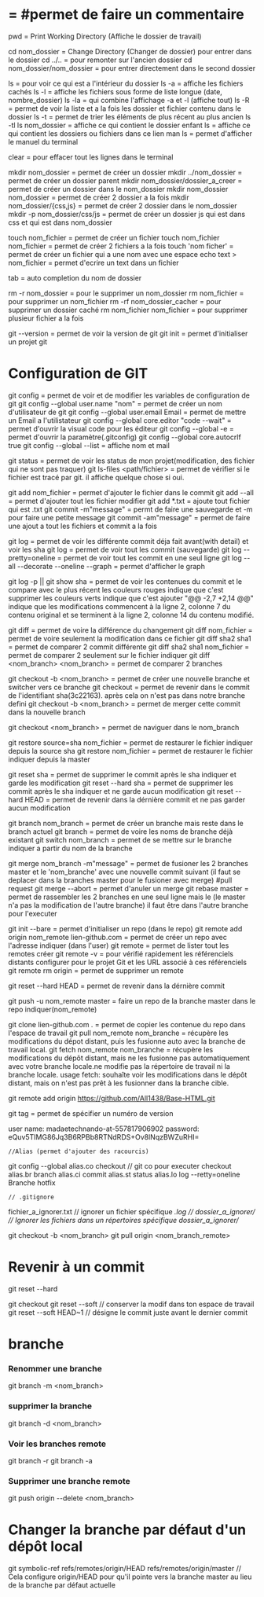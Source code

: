# = #permet de faire un commentaire
pwd = Print Working Directory (Affiche le dossier de travail)

cd nom_dossier = Change Directory (Changer de dossier) pour entrer dans le dossier
cd ../.. = pour remonter sur l'ancien dossier
cd nom_dossier/nom_dossier = pour entrer directement dans le second dossier

ls = pour voir ce qui est a l'intérieur du dossier
ls -a = affiche les fichiers cachés 
ls -l = affiche les fichiers sous forme de liste longue (date, nombre_dossier)
ls -la = qui combine l'affichage -a et -l (affiche tout)
ls -R = permet de voir la liste et a la fois les dossier et fichier contenu dans le dossier
ls -t = permet de trier les éléments de plus récent au plus ancien
ls -tl
ls nom_dossier = affiche ce qui contient le dossier enfant
ls <chemain> = affiche ce qui contient les dossiers ou fichiers dans ce lien
man ls = permet d'afficher le manuel du terminal

clear = pour effacer tout les lignes dans le terminal

mkdir nom_dossier = permet de créer un dossier
mkdir ../nom_dossier = permet de créer un dossier parent
mkdir nom_dossier/dossier_a_creer = permet de créer un dossier dans le nom_dossier
mkdir nom_dossier nom_dossier = permet de créer 2 dossier a la fois
mkdir nom_dossier/{css,js} = permet de créer 2 dossier dans le nom_dossier
mkdir -p nom_dossier/css/js = permet de créer un dossier js qui est dans css et qui est dans nom_dossier

touch nom_fichier = permet de créer un fichier 
touch nom_fichier nom_fichier = permet de créer 2 fichiers a la fois
touch 'nom ficher' = permet de créer un fichier qui a une nom avec une espace
echo text > nom_fichier = permet d'ecrire un text dans un fichier

tab = auto completion du nom de dossier

rm -r nom_dossier = pour le supprimer un nom_dossier
rm nom_fichier = pour supprimer un nom_fichier
rm -rf nom_dossier_cacher = pour supprimer un dossier caché
rm nom_fichier nom_fichier = pour supprimer plusieur fichier a la fois

git --version = permet de voir la version de git
git init = permet d'initialiser un projet git

# Configuration de GIT
git config = permet de voir et de modifier les variables de configuration de git
git config --global user.name "nom" = permet de créer un nom d'utilisateur de git
git config --global user.email Email = permet de mettre un Email a l'utilistateur
git config --global core.editor "code --wait" = permet d'ouvrir la visual code pour les éditeur
git config --global -e = permet d'ouvrir la paramètre(.gitconfig)
git config --global core.autocrlf true
git config --global --list = affiche nom et mail

git status = permet de voir les status de mon projet(modification, des fichier qui ne sont pas traquer)
git ls-files <path/fichier> = permet de vérifier si le fichier est tracé par git. il affiche quelque chose si oui.

git add nom_fichier = permet d'ajouter le fichier dans le commit
git add --all = permet d'ajouter tout les fichier modifier
git add *.txt = ajoute tout fichier qui est .txt
git commit -m"message" = permt de faire une sauvegarde et -m pour faire une petite message
git commit -am"message" = permet de faire une ajout a tout les fichiers et commit a la fois

git log = permet de voir les différente commit déja fait avant(with detail) et voir les sha
git log = permet de voir tout les commit (sauvegarde)
git log --pretty=oneline = permet de voir tout les commit en une seul ligne
git log --all --decorate --oneline --graph = permet d'afficher le graph

git log -p || git show sha = permet de voir les contenues du commit et le compare avec le plus récent
    les couleurs rouges indique que c'est supprimer
    les couleurs verts indique que c'est ajouter
    "@@ -2,7 +2,14 @@" indique que les modifications commencent à la ligne 2, colonne 7 du contenu original et se terminent à la ligne 2, colonne 14 du contenu modifié.

git diff = permet de voire la différence du changement
git diff nom_fichier = permet de voire seulement la modification dans ce fichier
git diff sha2 sha1 = permet de comparer 2 commit différente
git diff sha2 sha1 nom_fichier = permet de comparer 2 seulement sur le fichier indiquer
git diff <nom_branch> <nom_branch> = permet de comparer 2 branches

git checkout -b <nom_branch> = permet de créer une nouvelle branche et switcher vers ce branche
git checkout <sha> = permet de revenir dans le commit de l'identifiant sha(3c22163). après cela on n'est pas dans notre branche defini
git checkout -b <nom_branch> <sha> = permet de merger cette commit dans la nouvelle branch

git checkout <nom_branch> = permet de naviguer dans le nom_branch

git restore source=sha nom_fichier = permet de restaurer le fichier indiquer depuis la source sha 
git restore nom_fichier = permet de restaurer le fichier indiquer depuis la master

git reset sha = permet de supprimer le commit après le sha indiquer et garde les modification
git reset --hard sha = permet de supprimer les commit après le sha indiquer et ne garde aucun modification
git reset --hard HEAD = permet de revenir dans la dérnière commit et ne pas garder aucun modification

git branch nom_branch = permet de créer un branche mais reste dans le branch actuel
git branch = permet de voire les noms de branche déjà existant
git switch nom_branch = permet de se mettre sur le branche indiquer a partir du nom de la branche

git merge nom_branch -m"message" = permet de fusioner les 2 branches master et le 'nom_branche' avec une nouvelle commit suivant (il faut se deplacer dans la branches master pour le fusioner avec merge) #pull request
git merge --abort = permet d'anuler un merge
git rebase master = permet de rassembler les 2 branches en une seul ligne mais le (le master n'a pas la modification de l'autre branche) il faut être dans l'autre branche pour l'executer

git init --bare = permet d'initialiser un repo (dans le repo)
git remote add origin nom_remote lien-github.com = permet de créer un repo avec l'adresse indiquer (dans l'user)
git remote = permet de lister tout les remotes créer
git remote -v = pour vérifié rapidement les référenciels distants configurer pour le projet Git et les URL associé à ces référenciels
git remote rm origin = permet de supprimer un remote

git reset --hard HEAD = permet de revenir dans la dérnière commit

git push -u nom_remote master = faire un repo de la branche master dans le repo indiquer(nom_remote)

git clone lien-github.com . = permet de copier les contenue du repo dans l'espace de travail
git pull nom_remote nom_branche = récupère les modifications du dépot distant, puis les fusionne auto avec la branche de travail local.
git fetch nom_remote nom_branche = récupère les modifications du dépôt distant, mais ne les fusionne pas automatiquement avec votre branche locale.ne modifie pas la répertoire de travail ni la branche locale.
    usage fetch: souhaîte voir les modifications dans le dépôt distant, mais on n'est pas prêt à les fusionner dans la branche cible.

 git remote add origin https://github.com/All1438/Base-HTML.git

git tag <version> = permet de spécifier un numéro de version



 user name: madaetechnando-at-557817906902
 password: eQuv5TIMG86Jq3B6RPBb8RTNdRDS+Ov8lNqzBWZuRHI=

    //Alias (permet d'ajouter des racourcis)
 git config --global alias.co checkout // git co pour executer checkout
                    alias.br branch
                    alias.ci commit
                    alias.st status
                    alias.lo log --retty=oneline
Branche hotfix


    // .gitignore
fichier_a_ignorer.txt // ignorer un fichier spécifique
*.log //
dossier_a_ignorer/  // Ignorer les fichiers dans un répertoires spécifique
dossier_a_ignorer/* 

<!-- Puller une branche remote directement -->
git checkout -b <nom_branch>
git pull origin <nom_branch_remote>

# Revenir à un commit
<!-- Revenir à un commit en écrasant les modifications -->
git reset --hard <commit-hash>
<!-- Revenir à un commit sans écraser les modifications -->
git checkout <commit-hash>
git reset --soft <commit-hash> // conserver la modif dans ton espace de travail
git reset --soft HEAD~1 // désigne le commit juste avant le dernier commit

# branche
### Renommer une branche
git branch -m <nom_branch>

### supprimer la branche
git branch -d <nom_branch>

### Voir les branches remote
git branch -r
git branch -a <!--voir les branches remotes et local--> 

### Supprimer une branche remote
git push origin --delete <nom_branch>

# Changer la branche par défaut d'un dépôt local
git symbolic-ref refs/remotes/origin/HEAD refs/remotes/origin/master // Cela configure origin/HEAD pour qu'il pointe vers la branche master au lieu de la branche par défaut actuelle